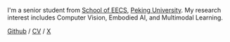 I'm a senior student from [School of EECS](https://eecs.pku.edu.cn/), [Peking University](https://www.pku.edu.cn/). My research interest includes Computer Vision, Embodied AI, and Multimodal Learning.

[Github](https://github.com/AlfredLyu) / [CV](../assets/CV.pdf) / [X](https://x.com/Alfred1918652)